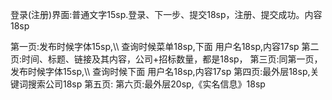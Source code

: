 登录(注册)界面:普通文字15sp.登录、下一步、提交18sp，注册、提交成功。内容18sp


第一页:发布时候字体15sp,\\\\  查询时候菜单18sp,下面 用户名18sp,内容17sp
第二页:时间、标题、链接及其内容，公司+招标数量，都是18sp，
第三页:同第一页，发布时候字体15sp,\\\\ 查询时候下面 用户名18sp,内容17sp
第四页:最外层18sp,关键词搜索公司18sp
第五页:
第六页:最外层20sp,《实名信息》18sp